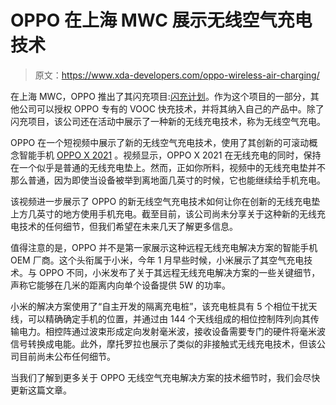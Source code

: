 # OPPO 在上海 MWC 展示无线空气充电技术

> 原文：<https://www.xda-developers.com/oppo-wireless-air-charging/>

在上海 MWC，OPPO 推出了其闪充项目:[闪充计划](https://www.xda-developers.com/oppo-licensing-vooc-fast-charging-technology/)。作为这个项目的一部分，其他公司可以授权 OPPO 专有的 VOOC 快充技术，并将其纳入自己的产品中。除了闪充项目，该公司还在活动中展示了一种新的无线充电技术，称为无线空气充电。

OPPO 在一个短视频中展示了新的无线空气充电技术，使用了其创新的可滚动概念智能手机 [OPPO X 2021](https://www.xda-developers.com/oppo-x-2021-concept-smartphone-rollable-display/) 。视频显示，OPPO X 2021 在无线充电的同时，保持在一个似乎是普通的无线充电垫上。然而，正如你所料，视频中的无线充电垫并不那么普通，因为即使当设备被举到离地面几英寸的时候，它也能继续给手机充电。

该视频进一步展示了 OPPO 的新无线空气充电技术如何让你在创新的无线充电垫上方几英寸的地方使用手机充电。截至目前，该公司尚未分享关于这种新的无线充电技术的任何细节，但我们希望在未来几天了解更多信息。

值得注意的是，OPPO 并不是第一家展示这种远程无线充电解决方案的智能手机 OEM 厂商。这个头衔属于小米，今年 1 月早些时候，小米展示了其空气充电技术。与 OPPO 不同，小米发布了关于其远程无线充电解决方案的一些关键细节，声称它能够在几米的距离内向单个设备提供 5W 的功率。

小米的解决方案使用了“自主开发的隔离充电桩”，该充电桩具有 5 个相位干扰天线，可以精确确定手机的位置，并通过由 144 个天线组成的相位控制阵列向其传输电力。相控阵通过波束形成定向发射毫米波，接收设备需要专门的硬件将毫米波信号转换成电能。此外，摩托罗拉也展示了类似的非接触式无线充电技术，但该公司目前尚未公布任何细节。

当我们了解到更多关于 OPPO 无线空气充电解决方案的技术细节时，我们会尽快更新这篇文章。